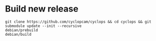 # Build new release

```
git clone https://github.com/cyclopcam/cyclops && cd cyclops && git submodule update --init --recursive
debian/prebuild
debian/build
```

